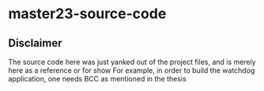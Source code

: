 # master23-source-code

## Disclaimer
The source code here was just yanked out of the project files, and is merely here as a reference or for show
For example, in order to build the watchdog application, one needs BCC as mentioned in the thesis

